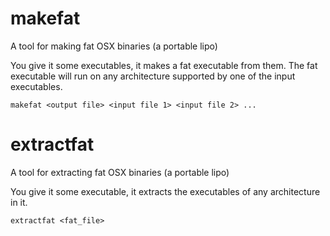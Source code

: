 # makefat
A tool for making fat OSX binaries (a portable lipo)

You give it some executables, it makes a fat executable from them. The fat executable will run on any architecture supported by one of the input executables.

```
makefat <output file> <input file 1> <input file 2> ...
```
# extractfat
A tool for extracting fat OSX binaries (a portable lipo)

You give it some executable, it extracts the executables of any architecture in it.

```
extractfat <fat_file>
```
